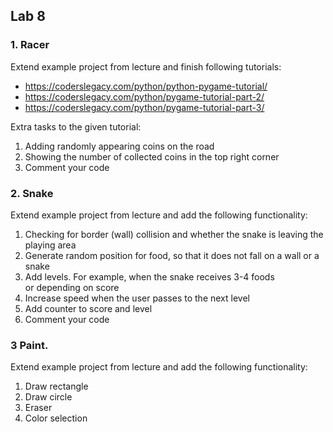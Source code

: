 ## Lab 8

### 1. Racer
Extend example project from lecture and finish following tutorials:
* https://coderslegacy.com/python/python-pygame-tutorial/
* https://coderslegacy.com/python/pygame-tutorial-part-2/
* https://coderslegacy.com/python/pygame-tutorial-part-3/

Extra tasks to the given tutorial:
1. Adding randomly appearing coins on the road
2. Showing the number of collected coins in the top right corner
6. Comment your code

### 2. Snake
Extend example project from lecture and add the following functionality:
1. Checking for border (wall) collision and whether the snake is leaving the playing area
2. Generate random position for food, so that it does not fall on a wall or a snake
3. Add levels. For example, when the snake receives 3-4 foods or depending on score 
5. Increase speed when the user passes to the next level
6. Add counter to score and level
6. Comment your code


### 3 Paint.
Extend example project from lecture and add the following functionality:
1. Draw rectangle
2. Draw circle
3. Eraser
4. Color selection
